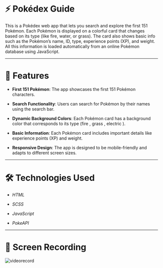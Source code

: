 # ⚡ Pokédex Guide 

   This is a Pokédex web app that lets you search and explore the first 151 Pokémon.
   Each Pokémon is displayed on a colorful card that changes based on its type (like fire, water, or grass).
   The card also shows basic info such as the Pokémon’s name, ID, type, experience points (XP), and weight.
   All this information is loaded automatically from an online Pokémon database using JavaScript.

---

# 🌟 Features 

- **First 151 Pokémon**: The app showcases the first 151 Pokémon characters. 

- **Search Functionality**: Users can search for Pokémon by their names using the search bar.

- **Dynamic Background Colors**: Each Pokémon card has a background color that corresponds to its type (fire , grass , electric ).

- **Basic Information**: Each Pokémon card includes important details like experience points (XP) and weight.

- **Responsive Design**: The app is designed to be mobile-friendly and adapts to different screen sizes.

---

# 🛠️ Technologies Used 

- *HTML*

- *SCSS*

- *JavaScript*  

- *PokeAPI*
---

# 🎥 Screen Recording

![videorecord](./video/Kayt2025-04-22114738-ezgif.com-video-to-gif-converter.gif)

